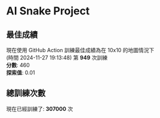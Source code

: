 
# AI Snake Project

## **最佳成績**
現在使用 GitHub Action 訓練最佳成績為在 10x10 的地圖情況下  
(時間 2024-11-27 19:13:48) 第 **949** 次訓練  
**分數**: 460  
**探索值**: 0.01

## 總訓練次數
現在已經訓練了: **307000** 次
